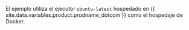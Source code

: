 El ejemplo utiliza el ejecutor `ubuntu-latest` hospedado en {{ site.data.variables.product.prodname_dotcom }} como el hospedaje de Docker.
